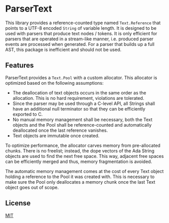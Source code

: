 # ParserText

This library provides a reference-counted type named `Text.Reference` that
points to a UTF-8 encoded `String` of variable length. It is designed to be used
with parsers that produce text nodes / tokens. It is only efficient for parsers
that are operated in a stream-like manner, i.e. produced parser events are
processed when generated. For a parser that builds up a full AST, this package
is inefficient and should not be used.

## Features

ParserText provides a `Text.Pool` with a custom allocator. This allocator is
optimized based on the following assumptions:

 * The deallocation of text objects occurs in the same order as the allocation.
   This is no hard requirement, violations are tolerated.
 * Since the parser may be used through a C-level API, all Strings shall have
   an additional null terminator so that they can be efficiently exported to C.
 * No manual memory management shall be necessary, both the Text objects and the
   Pool shall be reference-counted and automatically deallocated once the last
   reference vanishes.
 * Text objects are immutable once created.

To optimize performance, the allocator carves memory from pre-allocated chunks.
There is no freelist; instead, the dope vectors of the Ada String objects are
used to find the next free space. This way, adjacent free spaces can be
efficiently merged and thus, memory fragmentation is avoided.

The automatic memory management comes at the cost of every Text object holding
a reference to the Pool it was created with. This is necessary to make sure the
Pool only deallocates a memory chunk once the last Text object goes out of
scope.

## License

[MIT](copying.txt)